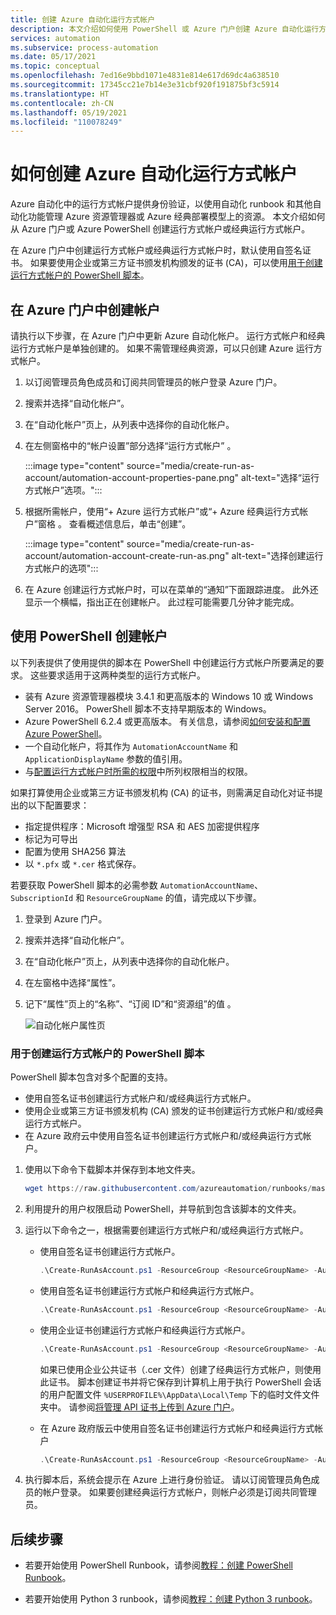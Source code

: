 ```yaml
---
title: 创建 Azure 自动化运行方式帐户
description: 本文介绍如何使用 PowerShell 或 Azure 门户创建 Azure 自动化运行方式帐户。
services: automation
ms.subservice: process-automation
ms.date: 05/17/2021
ms.topic: conceptual
ms.openlocfilehash: 7ed16e9bbd1071e4831e814e617d69dc4a638510
ms.sourcegitcommit: 17345cc21e7b14e3e31cbf920f191875bf3c5914
ms.translationtype: HT
ms.contentlocale: zh-CN
ms.lasthandoff: 05/19/2021
ms.locfileid: "110078249"
---
```

# <a name="how-to-create-an-azure-automation-run-as-account"></a>如何创建 Azure 自动化运行方式帐户

Azure 自动化中的运行方式帐户提供身份验证，以使用自动化 runbook 和其他自动化功能管理 Azure 资源管理器或 Azure 经典部署模型上的资源。 本文介绍如何从 Azure 门户或 Azure PowerShell 创建运行方式帐户或经典运行方式帐户。

在 Azure 门户中创建运行方式帐户或经典运行方式帐户时，默认使用自签名证书。 如果要使用企业或第三方证书颁发机构颁发的证书 (CA)，可以使用[用于创建运行方式帐户的 PowerShell 脚本](#powershell-script-to-create-a-run-as-account)。

## <a name="create-account-in-azure-portal"></a>在 Azure 门户中创建帐户

请执行以下步骤，在 Azure 门户中更新 Azure 自动化帐户。 运行方式帐户和经典运行方式帐户是单独创建的。 如果不需管理经典资源，可以只创建 Azure 运行方式帐户。

1. 以订阅管理员角色成员和订阅共同管理员的帐户登录 Azure 门户。

2. 搜索并选择“自动化帐户”。

3. 在“自动化帐户”页上，从列表中选择你的自动化帐户。

4. 在左侧窗格中的“帐户设置”部分选择“运行方式帐户” 。

    :::image type="content" source="media/create-run-as-account/automation-account-properties-pane.png" alt-text="选择“运行方式帐户”选项。":::

5. 根据所需帐户，使用“+ Azure 运行方式帐户”或“+ Azure 经典运行方式帐户”窗格 。 查看概述信息后，单击“创建”。

    :::image type="content" source="media/create-run-as-account/automation-account-create-run-as.png" alt-text="选择创建运行方式帐户的选项":::

6. 在 Azure 创建运行方式帐户时，可以在菜单的“通知”下面跟踪进度。 此外还显示一个横幅，指出正在创建帐户。 此过程可能需要几分钟才能完成。

## <a name="create-account-using-powershell"></a>使用 PowerShell 创建帐户

以下列表提供了使用提供的脚本在 PowerShell 中创建运行方式帐户所要满足的要求。 这些要求适用于这两种类型的运行方式帐户。

* 装有 Azure 资源管理器模块 3.4.1 和更高版本的 Windows 10 或 Windows Server 2016。 PowerShell 脚本不支持早期版本的 Windows。
* Azure PowerShell 6.2.4 或更高版本。 有关信息，请参阅[如何安装和配置 Azure PowerShell](/powershell/azure/install-az-ps)。
* 一个自动化帐户，将其作为 `AutomationAccountName` 和 `ApplicationDisplayName` 参数的值引用。
* 与[配置运行方式帐户时所需的权限](automation-security-overview.md#permissions)中所列权限相当的权限。

如果打算使用企业或第三方证书颁发机构 (CA) 的证书，则需满足自动化对证书提出的以下配置要求：

   * 指定提供程序：Microsoft 增强型 RSA 和 AES 加密提供程序
   * 标记为可导出
   * 配置为使用 SHA256 算法
   * 以 `*.pfx` 或 `*.cer` 格式保存。

若要获取 PowerShell 脚本的必需参数 `AutomationAccountName`、`SubscriptionId` 和 `ResourceGroupName` 的值，请完成以下步骤。

1. 登录到 Azure 门户。

1. 搜索并选择“自动化帐户”。

1. 在“自动化帐户”页上，从列表中选择你的自动化帐户。

1. 在左窗格中选择“属性”。

1. 记下“属性”页上的“名称”、“订阅 ID”和“资源组”的值   。

   ![自动化帐户属性页](media/create-run-as-account/automation-account-properties.png)

### <a name="powershell-script-to-create-a-run-as-account"></a>用于创建运行方式帐户的 PowerShell 脚本

PowerShell 脚本包含对多个配置的支持。

* 使用自签名证书创建运行方式帐户和/或经典运行方式帐户。
* 使用企业或第三方证书颁发机构 (CA) 颁发的证书创建运行方式帐户和/或经典运行方式帐户。
* 在 Azure 政府云中使用自签名证书创建运行方式帐户和/或经典运行方式帐户。

1. 使用以下命令下载脚本并保存到本地文件夹。

    ```powershell
    wget https://raw.githubusercontent.com/azureautomation/runbooks/master/Utility/AzRunAs/Create-RunAsAccount.ps1 -outfile Create-RunAsAccount.ps1
    ```

2. 利用提升的用户权限启动 PowerShell，并导航到包含该脚本的文件夹。

3. 运行以下命令之一，根据需要创建运行方式帐户和/或经典运行方式帐户。

    * 使用自签名证书创建运行方式帐户。

        ```powershell
        .\Create-RunAsAccount.ps1 -ResourceGroup <ResourceGroupName> -AutomationAccountName <NameofAutomationAccount> -SubscriptionId <SubscriptionId> -ApplicationDisplayName <DisplayNameofAADApplication> -SelfSignedCertPlainPassword <StrongPassword> -CreateClassicRunAsAccount $false
        ```

    * 使用自签名证书创建运行方式帐户和经典运行方式帐户。

        ```powershell
        .\Create-RunAsAccount.ps1 -ResourceGroup <ResourceGroupName> -AutomationAccountName <NameofAutomationAccount> -SubscriptionId <SubscriptionId> -ApplicationDisplayName <DisplayNameofAADApplication> -SelfSignedCertPlainPassword <StrongPassword> -CreateClassicRunAsAccount $true
        ```

    * 使用企业证书创建运行方式帐户和经典运行方式帐户。

        ```powershell
        .\Create-RunAsAccount.ps1 -ResourceGroup <ResourceGroupName> -AutomationAccountName <NameofAutomationAccount> -SubscriptionId <SubscriptionId> -ApplicationDisplayName <DisplayNameofAADApplication>  -SelfSignedCertPlainPassword <StrongPassword> -CreateClassicRunAsAccount $true -EnterpriseCertPathForRunAsAccount <EnterpriseCertPfxPathForRunAsAccount> -EnterpriseCertPlainPasswordForRunAsAccount <StrongPassword> -EnterpriseCertPathForClassicRunAsAccount <EnterpriseCertPfxPathForClassicRunAsAccount> -EnterpriseCertPlainPasswordForClassicRunAsAccount <StrongPassword>
        ```

        如果已使用企业公共证书（.cer 文件）创建了经典运行方式帐户，则使用此证书。 脚本创建证书并将它保存到计算机上用于执行 PowerShell 会话的用户配置文件 `%USERPROFILE%\AppData\Local\Temp` 下的临时文件文件夹中。 请参阅[将管理 API 证书上传到 Azure 门户](../cloud-services/cloud-services-configure-ssl-certificate-portal.md)。

    * 在 Azure 政府版云中使用自签名证书创建运行方式帐户和经典运行方式帐户

        ```powershell
        .\Create-RunAsAccount.ps1 -ResourceGroup <ResourceGroupName> -AutomationAccountName <NameofAutomationAccount> -SubscriptionId <SubscriptionId> -ApplicationDisplayName <DisplayNameofAADApplication> -SelfSignedCertPlainPassword <StrongPassword> -CreateClassicRunAsAccount $true -EnvironmentName AzureUSGovernment
        ```

4. 执行脚本后，系统会提示在 Azure 上进行身份验证。 请以订阅管理员角色成员的帐户登录。 如果要创建经典运行方式帐户，则帐户必须是订阅共同管理员。

## <a name="next-steps"></a>后续步骤

* 若要开始使用 PowerShell Runbook，请参阅[教程：创建 PowerShell Runbook](learn/automation-tutorial-runbook-textual-powershell.md)。

* 若要开始使用 Python 3 runbook，请参阅[教程：创建 Python 3 runbook](learn/automation-tutorial-runbook-textual-python-3.md)。
